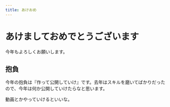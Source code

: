 ```yaml
---
title: あけおめ
---
```


# あけましておめでとうございます

今年もよろしくお願いします。

## 抱負

今年の抱負は『作って公開していけ』です。去年はスキルを磨いてばかりだったので、今年は何か公開していけたらなと思います。

動画とかやっていけるといいな。
